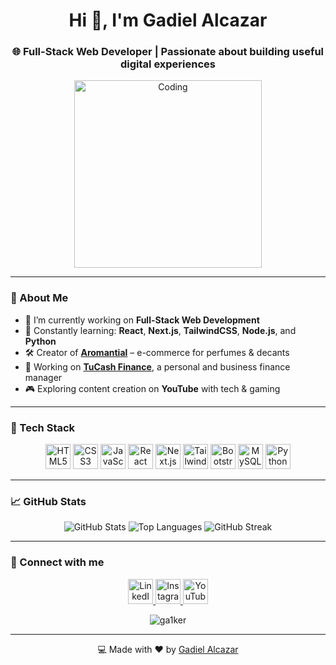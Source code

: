 <h1 align="center">Hi 👋, I'm Gadiel Alcazar</h1>
<h3 align="center">🌐 Full-Stack Web Developer | Passionate about building useful digital experiences</h3>

<p align="center">
  <img src="https://i.pinimg.com/originals/81/17/8b/81178b47a8598f0c81c4799f2cdd4057.gif" alt="Coding" width="300"/>
</p>

---

### 🚀 About Me

- 🌱 I’m currently working on **Full-Stack Web Development**
- 🧠 Constantly learning: **React**, **Next.js**, **TailwindCSS**, **Node.js**, and **Python**
- 🛠 Creator of **[Aromantial](https://aromantial.com/)** – e-commerce for perfumes & decants
- 🧮 Working on **[TuCash Finance](https://tucash-finance.vercel.app)**, a personal and business finance manager
- 🎮 Exploring content creation on **YouTube** with tech & gaming

---

### 🧰 Tech Stack

<p align="center">
  <img src="https://cdn.jsdelivr.net/gh/devicons/devicon/icons/html5/html5-original.svg" width="40" alt="HTML5"/>
  <img src="https://cdn.jsdelivr.net/gh/devicons/devicon/icons/css3/css3-original.svg" width="40" alt="CSS3"/>
  <img src="https://cdn.jsdelivr.net/gh/devicons/devicon/icons/javascript/javascript-original.svg" width="40" alt="JavaScript"/>
  <img src="https://cdn.jsdelivr.net/gh/devicons/devicon/icons/react/react-original.svg" width="40" alt="React"/>
  <img src="https://cdn.jsdelivr.net/gh/devicons/devicon/icons/nextjs/nextjs-original.svg" width="40" alt="Next.js"/>
  <img src="https://www.vectorlogo.zone/logos/tailwindcss/tailwindcss-icon.svg" width="40" alt="TailwindCSS"/>
  <img src="https://cdn.jsdelivr.net/gh/devicons/devicon/icons/bootstrap/bootstrap-plain-wordmark.svg" width="40" alt="Bootstrap"/>
  <img src="https://cdn.jsdelivr.net/gh/devicons/devicon/icons/mysql/mysql-original-wordmark.svg" width="40" alt="MySQL"/>
  <img src="https://cdn.jsdelivr.net/gh/devicons/devicon/icons/python/python-original.svg" width="40" alt="Python"/>
</p>

---

### 📈 GitHub Stats

<p align="center">
  <img src="https://github-readme-stats.vercel.app/api?username=ga1ker&show_icons=true&theme=radical" alt="GitHub Stats" />
  <img src="https://github-readme-stats.vercel.app/api/top-langs/?username=ga1ker&layout=compact&theme=radical" alt="Top Languages" />
  <img src="https://github-readme-streak-stats.herokuapp.com/?user=ga1ker&theme=radical" alt="GitHub Streak" />
</p>

---

### 🔗 Connect with me

<p align="center">
  <a href="https://www.linkedin.com/in/gadiel-alcazar-bernal-281370299/" target="_blank">
    <img src="https://raw.githubusercontent.com/rahuldkjain/github-profile-readme-generator/master/src/images/icons/Social/linked-in-alt.svg" width="40" alt="LinkedIn"/>
  </a>
  <a href="https://www.instagram.com/gadiel.ab/" target="_blank">
    <img src="https://raw.githubusercontent.com/rahuldkjain/github-profile-readme-generator/master/src/images/icons/Social/instagram.svg" width="40" alt="Instagram"/>
  </a>
  <a href="https://www.youtube.com/@Galkerelmejoryoutuberpro" target="_blank">
    <img src="https://raw.githubusercontent.com/rahuldkjain/github-profile-readme-generator/master/src/images/icons/Social/youtube.svg" width="40" alt="YouTube"/>
  </a>
</p>

<p align="center">
  <img src="https://komarev.com/ghpvc/?username=ga1ker&label=Profile%20views&color=0e75b6&style=flat" alt="ga1ker" />
</p>

---

<!-- Signature -->
<p align="center">💻 Made with ❤️ by <a href="https://github.com/ga1ker" target="_blank">Gadiel Alcazar</a></p>